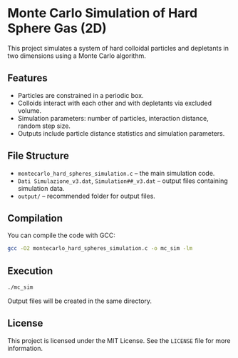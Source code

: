 # Monte Carlo Simulation of Hard Sphere Gas (2D)

This project simulates a system of hard colloidal particles and depletants in two dimensions using a Monte Carlo algorithm.

## Features

- Particles are constrained in a periodic box.
- Colloids interact with each other and with depletants via excluded volume.
- Simulation parameters: number of particles, interaction distance, random step size.
- Outputs include particle distance statistics and simulation parameters.

## File Structure

- `montecarlo_hard_spheres_simulation.c` – the main simulation code.
- `Dati Simulazione_v3.dat`, `Simulation##_v3.dat` – output files containing simulation data.
- `output/` – recommended folder for output files.

## Compilation

You can compile the code with GCC:

```bash
gcc -O2 montecarlo_hard_spheres_simulation.c -o mc_sim -lm
```

## Execution

```bash
./mc_sim
```

Output files will be created in the same directory.

## License

This project is licensed under the MIT License. See the `LICENSE` file for more information.
